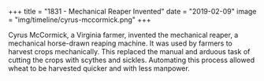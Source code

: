 +++
title = "1831 - Mechanical Reaper Invented"
date = "2019-02-09"
image = "img/timeline/cyrus-mccormick.png"
+++

Cyrus McCormick, a Virginia farmer, invented the mechanical reaper, a mechanical horse-drawn reaping machine. It was used by farmers to harvest crops mechanically. This replaced the manual and arduous task of cutting the crops with scythes and sickles. Automating this process allowed wheat to be harvested quicker and with less manpower.

<!--more-->
